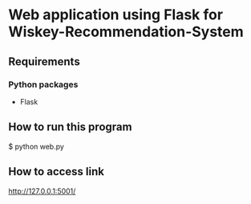 # Web application using Flask for Wiskey-Recommendation-System
## Requirements
### Python packages
* Flask

## How to run this program
$ python web.py

## How to access link
http://127.0.0.1:5001/

